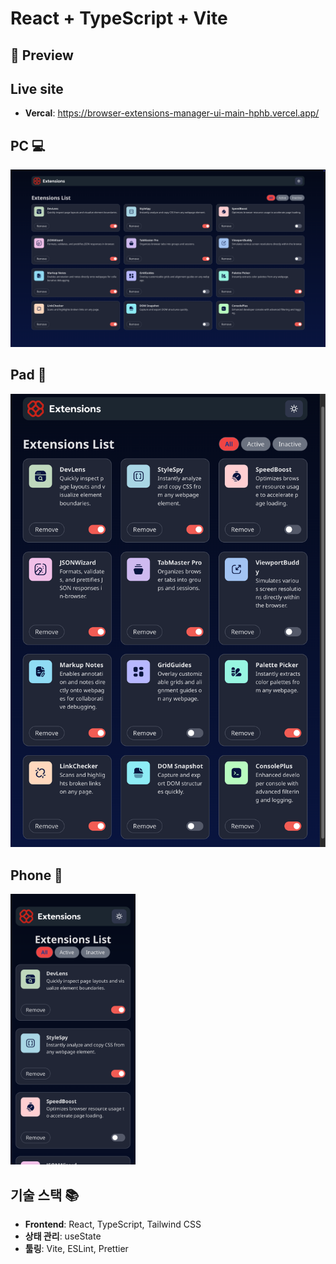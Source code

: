 # React + TypeScript + Vite

## 📸 Preview

## Live site

- **Vercal**: https://browser-extensions-manager-ui-main-hphb.vercel.app/

## PC 💻

![](./src/assets/screenshot/pc-lg.png)

## Pad 📱

![](./src//assets/screenshot/pad-md.png)

## Phone 📱

<p align="left">
  <img src="./src/assets/screenshot/phone-sm.png" width="200" />
</p>

## 기술 스택 📚

- **Frontend**: React, TypeScript, Tailwind CSS
- **상태 관리**: useState
- **툴링**: Vite, ESLint, Prettier

